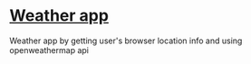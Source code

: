 # [Weather app](https://denisovspb.github.io/Weather-by-location/)
Weather app by getting user's browser location info and using openweathermap api
